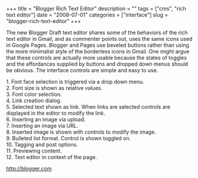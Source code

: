 +++
title = "Blogger Rich Text Editor"
description = ""
tags = ["cms", "rich text editor"]
date = "2008-07-01"
categories = ["interface"]
slug = "blogger-rich-text-editor"
+++


<p>The new Blogger Draft text editor shares some of the behaviors of the rich text editor in Gmail, and as commenter points out, uses the same icons used in Google Pages. Blogger and Pages use beveled buttons rather than using the more minimalist style of the borderless icons in Gmail. One might argue that these controls are actually more usable because the states of toggles and the affordances supplied by buttons and dropped down menus should be obvious. The interface controls are simple and easy to use.</p>
<div id="screens-full" class="clear"><div class="caption">1. Font face selection is triggered via a drop down menu.</div><div class="fullimg clear"><a href="//konigi.com/media/interface/blogger-rich-text-editor-1.png" class="group" rel="group" title="1. Font face selection is triggered via a drop down menu."><img src="//konigi.com/media/interface/blogger-rich-text-editor-1.png" alt="" class="img-responsive"></a></div></div><div id="screens-full" class="clear"><div class="caption">2. Font size is shown as relative values.</div><div class="fullimg clear"><a href="//konigi.com/media/interface/blogger-rich-text-editor-2.png" class="group" rel="group" title="2. Font size is shown as relative values."><img src="//konigi.com/media/interface/blogger-rich-text-editor-2.png" alt="" class="img-responsive"></a></div></div><div id="screens-full" class="clear"><div class="caption">3. Font color selection.</div><div class="fullimg clear"><a href="//konigi.com/media/interface/blogger-rich-text-editor-3.png" class="group" rel="group" title="3. Font color selection."><img src="//konigi.com/media/interface/blogger-rich-text-editor-3.png" alt="" class="img-responsive"></a></div></div><div id="screens-full" class="clear"><div class="caption">4. Link creation dialog.</div><div class="fullimg clear"><a href="//konigi.com/media/interface/blogger-rich-text-editor-4.png" class="group" rel="group" title="4. Link creation dialog."><img src="//konigi.com/media/interface/blogger-rich-text-editor-4.png" alt="" class="img-responsive"></a></div></div><div id="screens-full" class="clear"><div class="caption">5. Selected text shown as link. When links are selected controls are displayed in the editor to modify the link.</div><div class="fullimg clear"><a href="//konigi.com/media/interface/blogger-rich-text-editor-5.png" class="group" rel="group" title="5. Selected text shown as link. When links are selected controls are displayed in the editor to modi..."><img src="//konigi.com/media/interface/blogger-rich-text-editor-5.png" alt="" class="img-responsive"></a></div></div><div id="screens-full" class="clear"><div class="caption">6. Inserting an image via upload.</div><div class="fullimg clear"><a href="//konigi.com/media/interface/blogger-rich-text-editor-6.png" class="group" rel="group" title="6. Inserting an image via upload."><img src="//konigi.com/media/interface/blogger-rich-text-editor-6.png" alt="" class="img-responsive"></a></div></div><div id="screens-full" class="clear"><div class="caption">7. Inserting an image via URL.</div><div class="fullimg clear"><a href="//konigi.com/media/interface/blogger-rich-text-editor-7.png" class="group" rel="group" title="7. Inserting an image via URL."><img src="//konigi.com/media/interface/blogger-rich-text-editor-7.png" alt="" class="img-responsive"></a></div></div><div id="screens-full" class="clear"><div class="caption">8. Inserted image is shown with controls to modify the image.</div><div class="fullimg clear"><a href="//konigi.com/media/interface/blogger-rich-text-editor-8.png" class="group" rel="group" title="8. Inserted image is shown with controls to modify the image."><img src="//konigi.com/media/interface/blogger-rich-text-editor-8.png" alt="" class="img-responsive"></a></div></div><div id="screens-full" class="clear"><div class="caption">9. Bulleted list format. Control is shown toggled on.</div><div class="fullimg clear"><a href="//konigi.com/media/interface/blogger-rich-text-editor-9.png" class="group" rel="group" title="9. Bulleted list format. Control is shown toggled on."><img src="//konigi.com/media/interface/blogger-rich-text-editor-9.png" alt="" class="img-responsive"></a></div></div><div id="screens-full" class="clear"><div class="caption">10. Tagging and post options.</div><div class="fullimg clear"><a href="//konigi.com/media/interface/blogger-rich-text-editor-10.png" class="group" rel="group" title="10. Tagging and post options."><img src="//konigi.com/media/interface/blogger-rich-text-editor-10.png" alt="" class="img-responsive"></a></div></div><div id="screens-full" class="clear"><div class="caption">11. Previewing content.</div><div class="fullimg clear"><a href="//konigi.com/media/interface/blogger-rich-text-editor-11.png" class="group" rel="group" title="11. Previewing content."><img src="//konigi.com/media/interface/blogger-rich-text-editor-11.png" alt="" class="img-responsive"></a></div></div><div id="screens-full" class="clear"><div class="caption">12. Text editor in context of the page.</div><div class="fullimg clear"><a href="//konigi.com/media/interface/blogger-rich-text-editor-12.png" class="group" rel="group" title="12. Text editor in context of the page."><img src="//konigi.com/media/interface/blogger-rich-text-editor-12.png" alt="" class="img-responsive"></a></div></div>        
<p><a href="http://blogger.com/">http://blogger.com</a></p>

